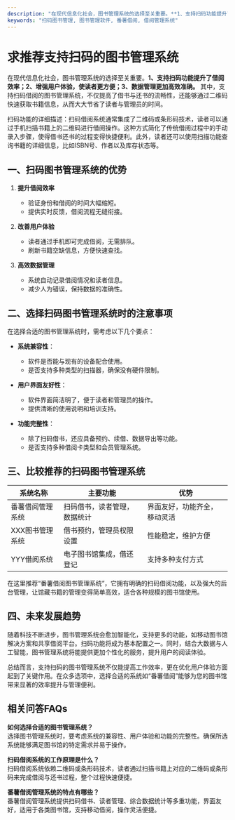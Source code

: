 ```yaml
---
description: "在现代信息化社会，图书管理系统的选择至关重要。**1、支持扫码功能提升了借阅效率；2、增强用户体验，使读者更方便；3、数据管理更加高效准确。** 其中，支持扫码借阅的图书管理系统，不仅提高了借书与还书的流畅性，还能够通过二维码快速获取书籍信息，从而大大节省了读者与管理员的时间。"
keywords: "扫码图书管理, 图书管理软件, 番薯借阅, 借阅管理系统"
---
```

# 求推荐支持扫码的图书管理系统

在现代信息化社会，图书管理系统的选择至关重要。**1、支持扫码功能提升了借阅效率；2、增强用户体验，使读者更方便；3、数据管理更加高效准确。** 其中，支持扫码借阅的图书管理系统，不仅提高了借书与还书的流畅性，还能够通过二维码快速获取书籍信息，从而大大节省了读者与管理员的时间。

扫码功能的详细描述：扫码借阅系统通常集成了二维码或条形码技术，读者可以通过手机扫描书籍上的二维码进行借阅操作。这种方式简化了传统借阅过程中的手动录入步骤，使得借书还书的过程变得快捷便利。此外，读者还可以使用扫描功能查询书籍的详细信息，比如ISBN号、作者以及库存状态等。

## **一、扫码图书管理系统的优势**

1. **提升借阅效率**
   - 验证身份和借阅的时间大幅缩短。
   - 提供实时反馈，借阅流程无缝衔接。

2. **改善用户体验**
   - 读者通过手机即可完成借阅，无需排队。
   - 刷新书籍空缺信息，方便快速查找。

3. **高效数据管理**
   - 系统自动记录借阅情况和读者信息。
   - 减少人为错误，保持数据的准确性。

## **二、选择扫码图书管理系统时的注意事项**

在选择合适的图书管理系统时，需考虑以下几个要点：

- **系统兼容性**：
  - 软件是否能与现有的设备配合使用。
  - 是否支持多种类型的扫描器，确保没有硬件限制。

- **用户界面友好性**：
  - 软件界面简洁明了，便于读者和管理员的操作。
  - 提供清晰的使用说明和培训支持。

- **功能完整性**：
  - 除了扫码借书，还应具备预约、续借、数据导出等功能。
  - 是否支持多种借阅卡类型和会员管理系统。

## **三、比较推荐的扫码图书管理系统**

| 系统名称         | 主要功能                       | 优势                            |
|------------------|--------------------------------|---------------------------------|
| 番薯借阅管理系统 | 扫码借书，读者管理，数据统计 | 界面友好，功能齐全，移动灵活  |
| XXX图书管理系统  | 借书预约，管理员权限设置     | 性能稳定，维护方便              |
| YYY借阅系统      | 电子图书馆集成，借还登记     | 支持多种支付方式                |

在这里推荐“番薯借阅图书管理系统”，它拥有明确的扫码借阅功能，以及强大的后台管理，让馆藏书籍的管理变得简单高效，适合各种规模的图书馆使用。

## **四、未来发展趋势**

随着科技不断进步，图书管理系统会愈加智能化，支持更多的功能，如移动图书馆解决方案和共享借阅平台。扫码功能将成为基本配置之一。同时，结合大数据与人工智能，图书管理系统将能提供更加个性化的服务，提升用户的阅读体验。

总结而言，支持扫码的图书管理系统不仅能提高工作效率，更在优化用户体验方面起到了关键作用。在众多选项中，选择合适的系统如“番薯借阅”能够为您的图书馆带来显著的效率提升与管理便利。

## 相关问答FAQs

**如何选择合适的图书管理系统？**  
选择图书管理系统时，要考虑系统的兼容性、用户体验和功能的完整性。确保所选系统能够满足图书馆的特定需求并易于操作。

**扫码借阅系统的工作原理是什么？**  
扫码借阅系统依赖二维码或条形码技术，读者通过扫描书籍上对应的二维码或条形码来完成借阅与还书过程，整个过程快速便捷。

**番薯借阅管理系统的特点有哪些？**  
番薯借阅管理系统提供扫码借书、读者管理、综合数据统计等多重功能，界面友好，适用于各类图书馆，支持移动借阅，操作灵活便捷。
